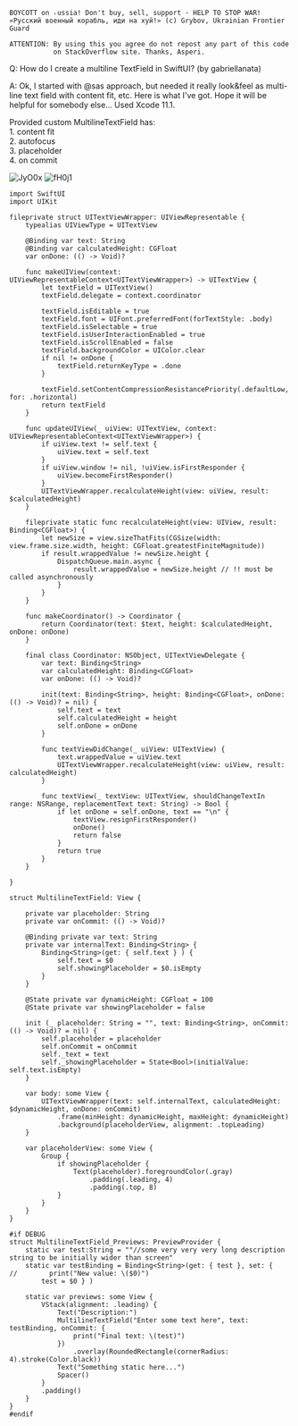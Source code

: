 ```
BOYCOTT on ᵣussia! Don't buy, sell, support - HELP TO STOP WAR!
«Русский военный корабль, иди на хуй!» (c) Grybov, Ukrainian Frontier Guard

ATTENTION: By using this you agree do not repost any part of this code
           on StackOverflow site. Thanks, Asperi.
```

Q: How do I create a multiline TextField in SwiftUI? (by gabriellanata)

A: Ok, I started with @sas approach, but needed it really look&feel as multi-line text field with content fit, etc. Here is what I've got. Hope it will be helpful for somebody else... Used Xcode 11.1.

Provided custom MultilineTextField has:
<br>1. content fit
<br>2. autofocus
<br>3. placeholder
<br>4. on commit

![JyO0x](https://user-images.githubusercontent.com/62171579/162627838-c38f4749-95cf-401e-9ced-5755007a3e3e.gif)
![fH0j1](https://user-images.githubusercontent.com/62171579/162627862-91238749-5b29-4e06-abf4-39e6453b92f6.png)


    import SwiftUI
    import UIKit
    
    fileprivate struct UITextViewWrapper: UIViewRepresentable {
        typealias UIViewType = UITextView
    
        @Binding var text: String
        @Binding var calculatedHeight: CGFloat
        var onDone: (() -> Void)?
    
        func makeUIView(context: UIViewRepresentableContext<UITextViewWrapper>) -> UITextView {
            let textField = UITextView()
            textField.delegate = context.coordinator
    
            textField.isEditable = true
            textField.font = UIFont.preferredFont(forTextStyle: .body)
            textField.isSelectable = true
            textField.isUserInteractionEnabled = true
            textField.isScrollEnabled = false
            textField.backgroundColor = UIColor.clear
            if nil != onDone {
                textField.returnKeyType = .done
            }
    
            textField.setContentCompressionResistancePriority(.defaultLow, for: .horizontal)
            return textField
        }
    
        func updateUIView(_ uiView: UITextView, context: UIViewRepresentableContext<UITextViewWrapper>) {
            if uiView.text != self.text {
                uiView.text = self.text
            }
            if uiView.window != nil, !uiView.isFirstResponder {
                uiView.becomeFirstResponder()
            }
            UITextViewWrapper.recalculateHeight(view: uiView, result: $calculatedHeight)
        }
    
        fileprivate static func recalculateHeight(view: UIView, result: Binding<CGFloat>) {
            let newSize = view.sizeThatFits(CGSize(width: view.frame.size.width, height: CGFloat.greatestFiniteMagnitude))
            if result.wrappedValue != newSize.height {
                DispatchQueue.main.async {
                    result.wrappedValue = newSize.height // !! must be called asynchronously
                }
            }
        }
    
        func makeCoordinator() -> Coordinator {
            return Coordinator(text: $text, height: $calculatedHeight, onDone: onDone)
        }
    
        final class Coordinator: NSObject, UITextViewDelegate {
            var text: Binding<String>
            var calculatedHeight: Binding<CGFloat>
            var onDone: (() -> Void)?
    
            init(text: Binding<String>, height: Binding<CGFloat>, onDone: (() -> Void)? = nil) {
                self.text = text
                self.calculatedHeight = height
                self.onDone = onDone
            }
    
            func textViewDidChange(_ uiView: UITextView) {
                text.wrappedValue = uiView.text
                UITextViewWrapper.recalculateHeight(view: uiView, result: calculatedHeight)
            }
    
            func textView(_ textView: UITextView, shouldChangeTextIn range: NSRange, replacementText text: String) -> Bool {
                if let onDone = self.onDone, text == "\n" {
                    textView.resignFirstResponder()
                    onDone()
                    return false
                }
                return true
            }
        }
    
    }
    
    struct MultilineTextField: View {
    
        private var placeholder: String
        private var onCommit: (() -> Void)?
    
        @Binding private var text: String
        private var internalText: Binding<String> {
            Binding<String>(get: { self.text } ) {
                self.text = $0
                self.showingPlaceholder = $0.isEmpty
            }
        }
    
        @State private var dynamicHeight: CGFloat = 100
        @State private var showingPlaceholder = false
    
        init (_ placeholder: String = "", text: Binding<String>, onCommit: (() -> Void)? = nil) {
            self.placeholder = placeholder
            self.onCommit = onCommit
            self._text = text
            self._showingPlaceholder = State<Bool>(initialValue: self.text.isEmpty)
        }
    
        var body: some View {
            UITextViewWrapper(text: self.internalText, calculatedHeight: $dynamicHeight, onDone: onCommit)
                .frame(minHeight: dynamicHeight, maxHeight: dynamicHeight)
                .background(placeholderView, alignment: .topLeading)
        }
    
        var placeholderView: some View {
            Group {
                if showingPlaceholder {
                    Text(placeholder).foregroundColor(.gray)
                        .padding(.leading, 4)
                        .padding(.top, 8)
                }
            }
        }
    }
    
    #if DEBUG
    struct MultilineTextField_Previews: PreviewProvider {
        static var test:String = ""//some very very very long description string to be initially wider than screen"
        static var testBinding = Binding<String>(get: { test }, set: {
    //        print("New value: \($0)")
            test = $0 } )
    
        static var previews: some View {
            VStack(alignment: .leading) {
                Text("Description:")
                MultilineTextField("Enter some text here", text: testBinding, onCommit: {
                    print("Final text: \(test)")
                })
                    .overlay(RoundedRectangle(cornerRadius: 4).stroke(Color.black))
                Text("Something static here...")
                Spacer()
            }
            .padding()
        }
    }
    #endif

